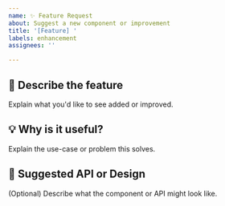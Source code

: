 ```yaml
---
name: ✨ Feature Request
about: Suggest a new component or improvement
title: '[Feature] '
labels: enhancement
assignees: ''

---
```


## 📌 Describe the feature

Explain what you'd like to see added or improved.

## 💡 Why is it useful?

Explain the use-case or problem this solves.

## 🧩 Suggested API or Design

(Optional) Describe what the component or API might look like.
